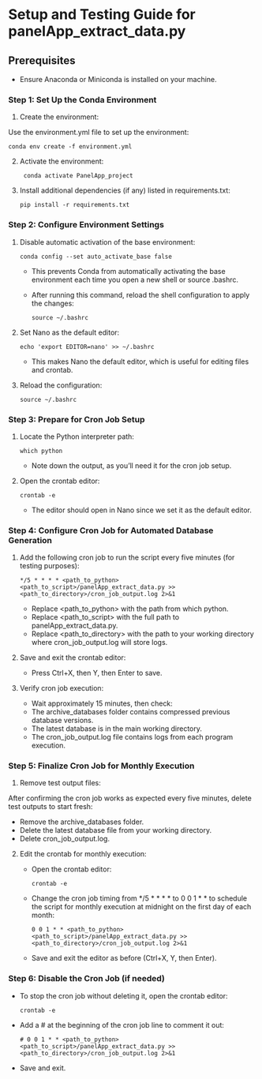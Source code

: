 # Setup and Testing Guide for panelApp_extract_data.py

## Prerequisites

  -	Ensure Anaconda or Miniconda is installed on your machine.


### Step 1: Set Up the Conda Environment

1.	Create the environment:

Use the environment.yml file to set up the environment:

    conda env create -f environment.yml
    
2.	Activate the environment:

         conda activate PanelApp_project

3.	Install additional dependencies (if any) listed in requirements.txt:

        pip install -r requirements.txt
  	

### Step 2: Configure Environment Settings

1.	Disable automatic activation of the base environment:

        conda config --set auto_activate_base false

	-	This prevents Conda from automatically activating the base environment each time you open a new shell or source .bashrc.
	-	After running this command, reload the shell configuration to apply the changes:

        	source ~/.bashrc


2.	Set Nano as the default editor:

        echo 'export EDITOR=nano' >> ~/.bashrc

	-	This makes Nano the default editor, which is useful for editing files and crontab.

3.	Reload the configuration:

        source ~/.bashrc

### Step 3: Prepare for Cron Job Setup

1.	Locate the Python interpreter path:

        which python

	-	Note down the output, as you’ll need it for the cron job setup.

2.	Open the crontab editor:

        crontab -e

	-	The editor should open in Nano since we set it as the default editor.

### Step 4: Configure Cron Job for Automated Database Generation

1.	Add the following cron job to run the script every five minutes (for testing purposes):

        */5 * * * * <path_to_python> <path_to_script>/panelApp_extract_data.py >> <path_to_directory>/cron_job_output.log 2>&1

	-	Replace <path_to_python> with the path from which python.
	-	Replace <path_to_script> with the full path to panelApp_extract_data.py.
	-	Replace <path_to_directory> with the path to your working directory where cron_job_output.log will store logs.

2.	Save and exit the crontab editor:
 
	-	Press Ctrl+X, then Y, then Enter to save.

3.	Verify cron job execution:
 
	-	Wait approximately 15 minutes, then check:
	-	The archive_databases folder contains compressed previous database versions.
	-	The latest database is in the main working directory.
	-	The cron_job_output.log file contains logs from each program execution.

### Step 5: Finalize Cron Job for Monthly Execution

1.	Remove test output files:

After confirming the cron job works as expected every five minutes, delete test outputs to start fresh:

-	Remove the archive_databases folder.
-	Delete the latest database file from your working directory.
-	Delete cron_job_output.log.
 
2.	Edit the crontab for monthly execution:

	-	Open the crontab editor:

        	crontab -e


	-	Change the cron job timing from */5 * * * * to 0 0 1 * * to schedule the script for monthly execution at midnight on the first day of each month:

        	0 0 1 * * <path_to_python> <path_to_script>/panelApp_extract_data.py >> <path_to_directory>/cron_job_output.log 2>&1


	-	Save and exit the editor as before (Ctrl+X, Y, then Enter).


### Step 6: Disable the Cron Job (if needed)

-	To stop the cron job without deleting it, open the crontab editor:

    	crontab -e


-	Add a # at the beginning of the cron job line to comment it out:

    	# 0 0 1 * * <path_to_python> <path_to_script>/panelApp_extract_data.py >> <path_to_directory>/cron_job_output.log 2>&1


-	Save and exit.
